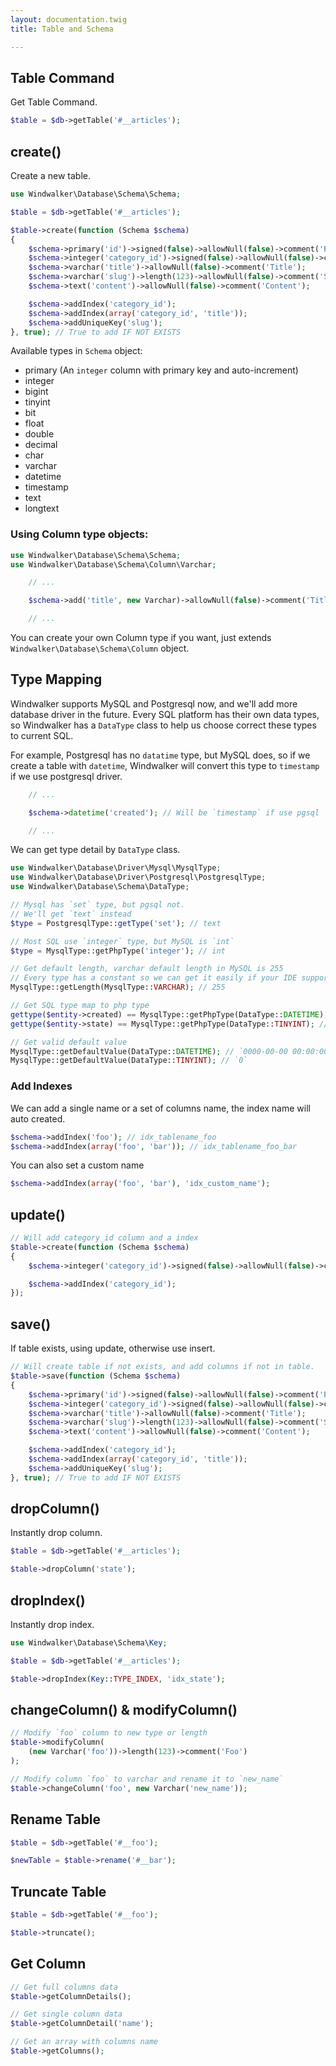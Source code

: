 ```yaml
---
layout: documentation.twig
title: Table and Schema

---
```


## Table Command

Get Table Command.

``` php
$table = $db->getTable('#__articles');
```

## create()

Create a new table.

``` php
use Windwalker\Database\Schema\Schema;

$table = $db->getTable('#__articles');

$table->create(function (Schema $schema)
{
    $schema->primary('id')->signed(false)->allowNull(false)->comment('Primary Key');
    $schema->integer('category_id')->signed(false)->allowNull(false)->comment('Cat Key');
    $schema->varchar('title')->allowNull(false)->comment('Title');
    $schema->varchar('slug')->length(123)->allowNull(false)->comment('Slug');
    $schema->text('content')->allowNull(false)->comment('Content');

	$schema->addIndex('category_id');
	$schema->addIndex(array('category_id', 'title'));
	$schema->addUniqueKey('slug');
}, true); // True to add IF NOT EXISTS
```

Available types in `Schema` object:

- primary (An `integer` column with primary key and auto-increment)
- integer
- bigint
- tinyint
- bit
- float
- double
- decimal
- char
- varchar
- datetime
- timestamp
- text
- longtext

### Using Column type objects:

``` php
use Windwalker\Database\Schema\Schema;
use Windwalker\Database\Schema\Column\Varchar;

    // ...

    $schema->add('title', new Varchar)->allowNull(false)->comment('Title');

    // ...
```

You can create your own Column type if you want, just extends `Windwalker\Database\Schema\Column` object.

## Type Mapping

Windwalker supports MySQL and Postgresql now, and we'll add more database driver in the future. Every SQL platform has their
 own data types, so Windwalker has a `DataType` class to help us choose correct these types to current SQL.

For example, Postgresql has no `datatime` type, but MySQL does, so if we create a table with `datetime`, Windwalker will
 convert this type to `timestamp` if we use postgresql driver.

``` php
    // ...

    $schema->datetime('created'); // Will be `timestamp` if use pgsql

    // ...
```

We can get type detail by `DataType` class.

``` php
use Windwalker\Database\Driver\Mysql\MysqlType;
use Windwalker\Database\Driver\Postgresql\PostgresqlType;
use Windwalker\Database\Schema\DataType;

// Mysql has `set` type, but pgsql not.
// We'll get `text` instead
$type = PostgresqlType::getType('set'); // text

// Most SQL use `integer` type, but MySQL is `int`
$type = MysqlType::getPhpType('integer'); // int

// Get default length, varchar default length in MySQL is 255
// Every type has a constant so we can get it easily if your IDE supports auto-complete
MysqlType::getLength(MysqlType::VARCHAR); // 255

// Get SQL type map to php type
gettype($entity->created) == MysqlType::getPhpType(DataType::DATETIME); // Will be `string`
gettype($entity->state) == MysqlType::getPhpType(DataType::TINYINT); // Will be `int`

// Get valid default value
MysqlType::getDefaultValue(DataType::DATETIME); // `0000-00-00 00:00:00`
MysqlType::getDefaultValue(DataType::TINYINT); // `0`
```

### Add Indexes

We can add a single name or a set of columns name, the index name will auto created.

``` php
$schema->addIndex('foo'); // idx_tablename_foo
$schema->addIndex(array('foo', 'bar')); // idx_tablename_foo_bar
```

You can also set a custom name

``` php
$schema->addIndex(array('foo', 'bar'), 'idx_custom_name');
```

## update()

``` php
// Will add category_id column and a index
$table->create(function (Schema $schema)
{
    $schema->integer('category_id')->signed(false)->allowNull(false)->comment('Cat Key');

	$schema->addIndex('category_id');
});
```

## save()

If table exists, using update, otherwise use insert.

``` php
// Will create table if not exists, and add columns if not in table.
$table->save(function (Schema $schema)
{
    $schema->primary('id')->signed(false)->allowNull(false)->comment('Primary Key');
    $schema->integer('category_id')->signed(false)->allowNull(false)->comment('Cat Key');
    $schema->varchar('title')->allowNull(false)->comment('Title');
    $schema->varchar('slug')->length(123)->allowNull(false)->comment('Slug');
    $schema->text('content')->allowNull(false)->comment('Content');

	$schema->addIndex('category_id');
	$schema->addIndex(array('category_id', 'title'));
	$schema->addUniqueKey('slug');
}, true); // True to add IF NOT EXISTS
```

## dropColumn()

Instantly drop column.

``` php
$table = $db->getTable('#__articles');

$table->dropColumn('state');
```

## dropIndex()

Instantly drop index.

``` php
use Windwalker\Database\Schema\Key;

$table = $db->getTable('#__articles');

$table->dropIndex(Key::TYPE_INDEX, 'idx_state');
```

## changeColumn() & modifyColumn()

``` php
// Modify `foo` column to new type or length
$table->modifyColumn(
	(new Varchar('foo'))->length(123)->comment('Foo')
);

// Modify column `foo` to varchar and rename it to `new_name`
$table->changeColumn('foo', new Varchar('new_name'));
```

## Rename Table

``` php
$table = $db->getTable('#__foo');

$newTable = $table->rename('#__bar');
```

## Truncate Table

``` php
$table = $db->getTable('#__foo');

$table->truncate();
```

## Get Column

``` php
// Get full columns data
$table->getColumnDetails();

// Get single column data
$table->getColumnDetail('name');

// Get an array with columns name
$table->getColumns();
```
